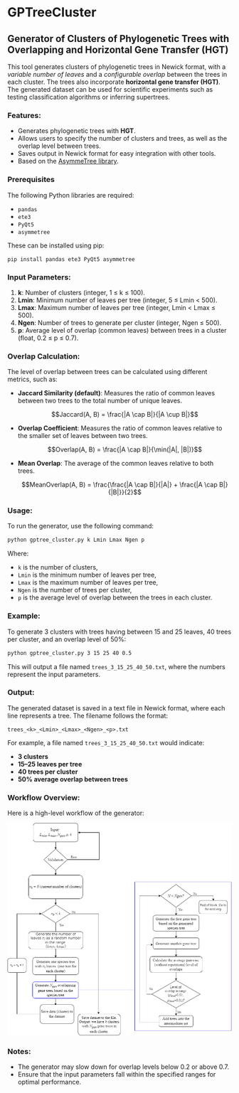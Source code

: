 # GPTreeCluster

## Generator of Clusters of Phylogenetic Trees with Overlapping and Horizontal Gene Transfer (HGT)

This tool generates clusters of phylogenetic trees in Newick format, with a *variable number of leaves* and a *configurable overlap* between the trees in each cluster. The trees also incorporate **horizontal gene transfer (HGT)**. The generated dataset can be used for scientific experiments such as testing classification algorithms or inferring supertrees.

### Features:
- Generates phylogenetic trees with **HGT**.
- Allows users to specify the number of clusters and trees, as well as the overlap level between trees.
- Saves output in Newick format for easy integration with other tools.
- Based on the [AsymmeTree library](https://github.com/david-schaller/AsymmeTree).

### Prerequisites

The following Python libraries are required:
- `pandas`
- `ete3`
- `PyQt5`
- `asymmetree`

These can be installed using pip:
```
pip install pandas ete3 PyQt5 asymmetree
```

### Input Parameters:

1. **k**: Number of clusters (integer, 1 ≤ k ≤ 100).
2. **Lmin**: Minimum number of leaves per tree (integer, 5 ≤ Lmin < 500).
3. **Lmax**: Maximum number of leaves per tree (integer, Lmin < Lmax ≤ 500).
4. **Ngen**: Number of trees to generate per cluster (integer, Ngen ≤ 500).
5. **p**: Average level of overlap (common leaves) between trees in a cluster (float, 0.2 ≤ p ≤ 0.7).

### Overlap Calculation:

The level of overlap between trees can be calculated using different metrics, such as:

- **Jaccard Similarity (default)**: Measures the ratio of common leaves between two trees to the total number of unique leaves.
  
  $$Jaccard(A, B) = \frac{|A \cap B|}{|A \cup B|}$$

- **Overlap Coefficient**: Measures the ratio of common leaves relative to the smaller set of leaves between two trees.
  
  $$Overlap(A, B) = \frac{|A \cap B|}{\min(|A|, |B|)}$$

- **Mean Overlap**: The average of the common leaves relative to both trees.
  
  $$MeanOverlap(A, B) = \frac{\frac{|A \cap B|}{|A|} + \frac{|A \cap B|}{|B|}}{2}$$

### Usage:

To run the generator, use the following command:

```bash
python gptree_cluster.py k Lmin Lmax Ngen p
```

Where:
- `k` is the number of clusters,
- `Lmin` is the minimum number of leaves per tree,
- `Lmax` is the maximum number of leaves per tree,
- `Ngen` is the number of trees per cluster,
- `p` is the average level of overlap between the trees in each cluster.

### Example:

To generate 3 clusters with trees having between 15 and 25 leaves, 40 trees per cluster, and an overlap level of 50%:

```bash
python gptree_cluster.py 3 15 25 40 0.5
```

This will output a file named `trees_3_15_25_40_50.txt`, where the numbers represent the input parameters.

### Output:

The generated dataset is saved in a text file in Newick format, where each line represents a tree. The filename follows the format: 

```
trees_<k>_<Lmin>_<Lmax>_<Ngen>_<p>.txt
```

For example, a file named `trees_3_15_25_40_50.txt` would indicate:
- **3 clusters**
- **15–25 leaves per tree**
- **40 trees per cluster**
- **50% average overlap between trees**

### Workflow Overview:

Here is a high-level workflow of the generator:

![Workflow](https://github.com/tahiri-lab/GPTree/blob/GPTreeCluster/img/flow.png)

### Notes:

- The generator may slow down for overlap levels below 0.2 or above 0.7.
- Ensure that the input parameters fall within the specified ranges for optimal performance.
